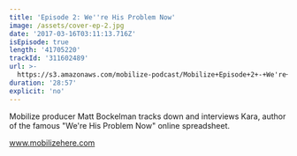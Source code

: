 ```yaml
---
title: 'Episode 2: We''re His Problem Now'
image: /assets/cover-ep-2.jpg
date: '2017-03-16T03:11:13.716Z'
isEpisode: true
length: '41705220'
trackId: '311602489'
url: >-
  https://s3.amazonaws.com/mobilize-podcast/Mobilize+Episode+2+-+We're+His+Problem+Now.mp3
duration: '28:57'
explicit: 'no'
---
```

Mobilize producer Matt Bockelman tracks down and interviews Kara, author of the famous "We're His Problem Now" online spreadsheet.

www.mobilizehere.com
